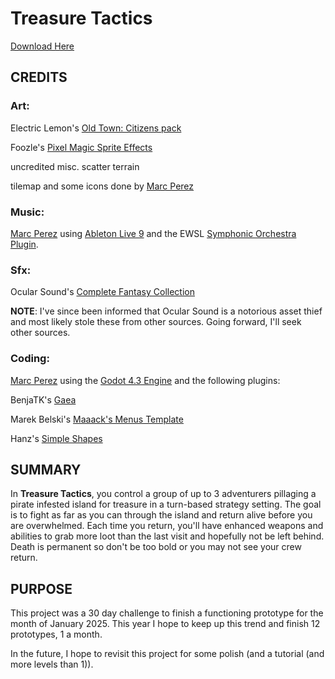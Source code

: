 # Treasure Tactics

[Download Here](https://chath.itch.io/treasure-tactics)

## CREDITS

### **Art**:
Electric Lemon's [Old Town: Citizens pack](https://electriclemon.itch.io/citizens-guards-warriors)

Foozle's [Pixel Magic Sprite Effects](https://foozlecc.itch.io/pixel-magic-sprite-effects)

uncredited misc. scatter terrain

tilemap and some icons done by [Marc Perez](https://github.com/mperez68)

### **Music**:
[Marc Perez](https://github.com/mperez68) using [Ableton Live 9](https://www.ableton.com/en/blog/live-9-7-available-now/) and the EWSL [Symphonic Orchestra Plugin](https://www.soundsonline.com/orchestral/symphonic-orchestra).

### **Sfx**:
Ocular Sound's [Complete Fantasy Collection](https://ocularsounds.com/products/the-complete-fantasy-collection?_pos=1&_psq=fantasy&_ss=e&_v=1.0)

**NOTE**: I've since been informed that Ocular Sound is a notorious asset thief and most likely stole these from other sources. Going forward, I'll seek other sources.

### **Coding**:
[Marc Perez](https://github.com/mperez68) using the [Godot 4.3 Engine](https://godotengine.org/releases/4.3/) and the following plugins:

BenjaTK's [Gaea](https://github.com/BenjaTK/Gaea)

Marek Belski's [Maaack's Menus Template](https://github.com/Maaack/Godot-Menus-Template/tree/main)

Hanz's [Simple Shapes](https://godotengine.org/asset-library/asset/2583)

## SUMMARY
In **Treasure Tactics**, you control a group of up to 3 adventurers pillaging a pirate infested island for treasure in a turn-based strategy setting. The goal is to fight as far as you can through the island and return alive before you are overwhelmed. Each time you return, you'll have enhanced weapons and abilities to grab more loot than the last visit and hopefully not be left behind. Death is permanent so don't be too bold or you may not see your crew return.

## PURPOSE
This project was a 30 day challenge to finish a functioning prototype for the month of January 2025. This year I hope to keep up this trend and finish 12 prototypes, 1 a month.

In the future, I hope to revisit this project for some polish (and a tutorial (and more levels than 1)).

